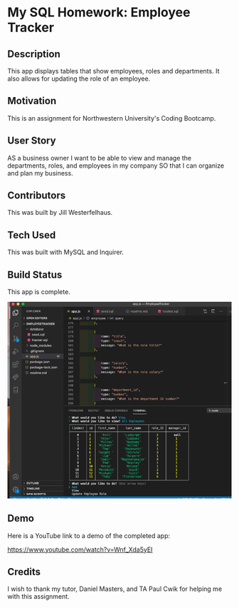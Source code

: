 # My SQL Homework:  Employee Tracker

## Description

This app displays tables that show employees, roles and departments.  It also allows for updating the role of an employee.

## Motivation

This is an assignment for Northwestern University's Coding Bootcamp.

## User Story

AS a business owner
I want to be able to view and manage the departments, roles, and employees in my company
SO that I can organize and plan my business.

## Contributors

This was built by Jill Westerfelhaus.

## Tech Used

This was built with MySQL and Inquirer.

## Build Status

This app is complete.

![screen shot](Screenshot.png)

## Demo

Here is a YouTube link to a demo of the completed app:

https://www.youtube.com/watch?v=Wnf_Xda5yEI

## Credits

I wish to thank my tutor, Daniel Masters, and TA Paul Cwik for helping me with this assignment. 